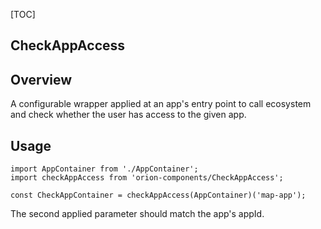 [TOC]

## CheckAppAccess

## Overview

A configurable wrapper applied at an app's entry point to call ecosystem and check whether the user
has access to the given app.

## Usage

```
import AppContainer from './AppContainer';
import checkAppAccess from 'orion-components/CheckAppAccess';

const CheckAppContainer = checkAppAccess(AppContainer)('map-app');
```
The second applied parameter should match the app's appId.